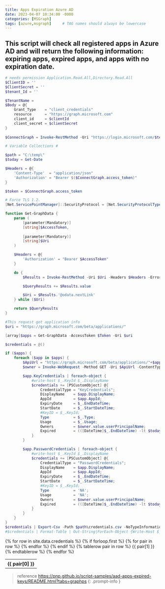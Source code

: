 ```yaml
---
title: Apps Expiration Azure AD
date: 2023-04-07 10:34:00 -0000
categories: [MSGraph]
tags: [azure,msgraph]     # TAG names should always be lowercase
---
```

## This script will check all registered apps in Azure AD and will return the following information: expiring apps, expired apps, and apps with no expiration date.

```powershell
# needs permission Application.Read.All,Directory.Read.All
$ClientID = ''
$ClientSecret = ''
$tenant_Id = ''

$TenantName =
$Body = @{    
    Grant_Type    = "client_credentials"
    resource      = "https://graph.microsoft.com"
    client_id     = $clientId
    client_secret = $clientSecret
} 
  
$ConnectGraph = Invoke-RestMethod -Uri "https://login.microsoft.com/$tenant_Id/oauth2/token?api-version=1.0" -Method POST -Body $Body

# Variable Collections #

$path = "C:\temp\"
$today = Get-Date

$Headers = @{
    'Content-Type'  = "application/json"
    'Authorization' = "Bearer $($ConnectGraph.access_token)"
}

$token = $ConnectGraph.access_token

# Force TLS 1.2.
[Net.ServicePointManager]::SecurityProtocol = [Net.SecurityProtocolType]::Tls12

function Get-GraphData {
    param (
        [parameter(Mandatory)]
        [string]$AccessToken,
      
        [parameter(Mandatory)]
        [string]$Uri
    )

    $Headers = @{
        'Authorization' = "Bearer $AccessToken"
    }

    do {
        $Results = Invoke-RestMethod -Uri $Uri -Headers $Headers -ErrorAction Stop

        $QueryResults += $Results.value

        $Uri = $Results.'@odata.nextLink'
    } while ($Uri)

    return $QueryResults
}

#This request get application info
$uri = "https://graph.microsoft.com/beta/applications/"

[array]$apps = Get-GraphData -AccessToken $Token -Uri $uri

$credentials = @()

if ($apps) {
    foreach ($app in $apps) {
        $ApiUrl = "https://graph.microsoft.com/beta/applications/"+$app.id+"/owners"
        $owner = Invoke-WebRequest -Method GET -Uri $ApiUrl -ContentType "application/json" -Headers $headers | ConvertFrom-Json

        $app.KeyCredentials | foreach-object {
            #write-host $_.KeyId $_.DisplayName
            $credentials += [PSCustomObject] @{
                CredentialType = "KeyCredentials";
                DisplayName    = $app.DisplayName;
                AppId          = $app.AppId;
                ExpiryDate     = $_.EndDateTime;
                StartDate      = $_.StartDateTime;
                #KeyID = $_.KeyId;
                Type           = $_.Type;
                Usage          = $_.Usage;
                Owners         = $owner.value.userPrincipalName;
                Expired        = (([DateTime]$_.EndDateTime) -lt $today) ? "Yes" : "No";
            }
        }

        $app.PasswordCredentials | foreach-object {
            #write-host $_.KeyId $_.DisplayName
            $credentials += [PSCustomObject] @{
                CredentialType = "PasswordCredentials";
                DisplayName    = $app.DisplayName;
                AppId          = $app.AppId;
                ExpiryDate     = $_.EndDateTime;
                StartDate      = $_.StartDateTime;
                #KeyID = $_.KeyId;
                Type           = 'NA';
                Usage          = 'NA';
                Owners         = $owner.value.userPrincipalName;
                Expired        = (([DateTime]$_.EndDateTime) -lt $today) ? "Yes" : "No";
            }
        }
    }
}
$credentials | Export-Csv -Path $path\credentials.csv -NoTypeInformation
#$credentials | Format-Table | Out-String|ForEach-Object {Write-Host $_}
```

<table>
  {% for row in site.data.credentials %}
    {% if forloop.first %}
    <tr>
      {% for pair in row %}
        <th>{{ pair[0] }}</th>
      {% endfor %}
    </tr>
    {% endif %}
    {% tablerow pair in row %}
      {{ pair[1] }}
    {% endtablerow %}
  {% endfor %}
</table>

> reference <https://pnp.github.io/script-samples/aad-apps-expired-keys/README.html?tabs=graphps>
{: .prompt-info }